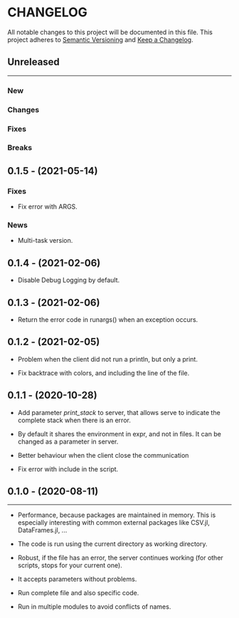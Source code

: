 # CHANGELOG

All notable changes to this project will be documented in this file.
This project adheres to [Semantic Versioning](http://semver.org/) and [Keep a
Changelog](http://keepachangelog.com/).


## Unreleased
---

### New

### Changes

### Fixes

### Breaks


## 0.1.5 - (2021-05-14)

### Fixes

* Fix error with ARGS.

### News

* Multi-task version.

## 0.1.4 - (2021-02-06)

* Disable Debug Logging by default.

## 0.1.3 - (2021-02-06)

* Return the error code in runargs() when an exception occurs.

## 0.1.2 - (2021-02-05)

* Problem when the client did not run a println, but only a print.

* Fix backtrace with colors, and including the line of the file.

## 0.1.1 - (2020-10-28)

* Add parameter *print_stack* to server, that allows serve to indicate the
  complete stack when there is an error.


* By default it shares the environment in expr, and not in files. It can be
  changed as a parameter in server.


* Better behaviour when the client close the communication

* Fix error with include in the script.

## 0.1.0 - (2020-08-11)
---

- Performance, because packages are maintained in memory. This is especially interesting with common external packages like CSV.jl, DataFrames.jl, ...

- The code is run using the current directory as working directory.

- Robust, if the file has an error, the server continues working (for other scripts, stops for your current one).

- It accepts parameters without problems.

- Run complete file and also specific code.

- Run in multiple modules to avoid conflicts of names.

